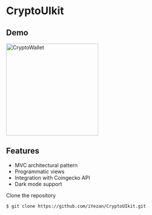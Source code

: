 # CryptoUIkit

## Demo
<img width="250" alt="CryptoWallet" src="https://user-images.githubusercontent.com/29463442/157120303-b88271c6-dcaa-4534-921a-ac440a1b8947.png">

## Features

- MVC architectural pattern
- Programmatic views
- Integration with Coingecko API
- Dark mode support



Clone the repository

```$ git clone https://github.com/iYezan/CryptoUIkit.git```
